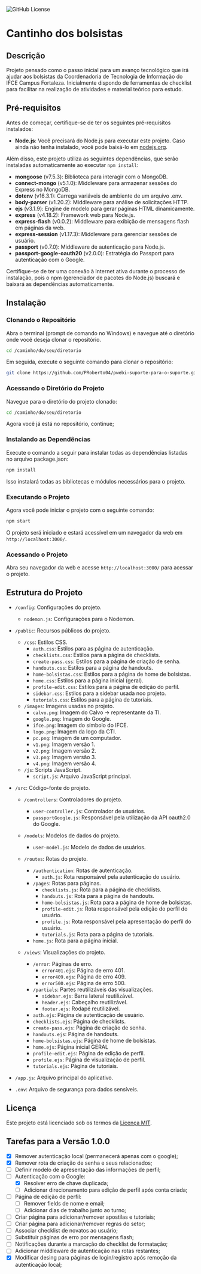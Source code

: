 ![GitHub License](https://img.shields.io/github/license/PRoberto04/pwebi-suporte-para-o-suporte)

# Cantinho dos bolsistas

## Descrição

Projeto pensado como o passo inicial para um avanço tecnológico que irá ajudar aos bolsistas da Coordenadoria de Tecnologia de Informação do IFCE Campus Fortaleza. Inicialmente dispondo de ferramentas de checklist para facilitar na realização de atividades e material teórico para estudo.

## Pré-requisitos

Antes de começar, certifique-se de ter os seguintes pré-requisitos instalados:

- **Node.js**: Você precisará do Node.js para executar este projeto. Caso ainda não tenha instalado, você pode baixá-lo em [nodejs.org](https://nodejs.org/).

Além disso, este projeto utiliza as seguintes dependências, que serão instaladas automaticamente ao executar `npm install`:

- **mongoose** (v7.5.3): Biblioteca para interagir com o MongoDB.
- **connect-mongo** (v5.1.0): Middleware para armazenar sessões do Express no MongoDB.
- **dotenv** (v16.3.1): Carrega variáveis de ambiente de um arquivo .env.
- **body-parser** (v1.20.2): Middleware para análise de solicitações HTTP.
- **ejs** (v3.1.9): Engine de modelo para gerar páginas HTML dinamicamente.
- **express** (v4.18.2): Framework web para Node.js.
- **express-flash** (v0.0.2): Middleware para exibição de mensagens flash em páginas da web.
- **express-session** (v1.17.3): Middleware para gerenciar sessões de usuário.
- **passport** (v0.7.0): Middleware de autenticação para Node.js.
- **passport-google-oauth20** (v2.0.0): Estratégia do Passport para autenticação com o Google.

Certifique-se de ter uma conexão à Internet ativa durante o processo de instalação, pois o npm (gerenciador de pacotes do Node.js) buscará e baixará as dependências automaticamente.

## Instalação

### Clonando o Repositório

Abra o terminal (prompt de comando no Windows) e navegue até o diretório onde você deseja clonar o repositório. 

```bash
cd /caminho/do/seu/diretorio
```

Em seguida, execute o seguinte comando para clonar o repositório:

```bash
git clone https://github.com/PRoberto04/pwebi-suporte-para-o-suporte.git
```
### Acessando o Diretório do Projeto

Navegue para o diretório do projeto clonado:

```bash
cd /caminho/do/seu/diretorio
```
Agora você já está no repositório, continue;

### Instalando as Dependências
Execute o comando a seguir para instalar todas as dependências listadas no arquivo package.json:

```bash
npm install
```

Isso instalará todas as bibliotecas e módulos necessários para o projeto.

### Executando o Projeto
Agora você pode iniciar o projeto com o seguinte comando:

```bash
npm start
```

O projeto será iniciado e estará acessível em um navegador da web em `http://localhost:3000/`.

### Acessando o Projeto

Abra seu navegador da web e acesse `http://localhost:3000/` para acessar o projeto.

## Estrutura do Projeto

- `/config`: Configurações do projeto.
  - `nodemon.js`: Configurações para o Nodemon.

- `/public`: Recursos públicos do projeto.
  - `/css`: Estilos CSS.
    - `auth.css`: Estilos para as página de autenticação.
    - `checklists.css`: Estilos para a página de checklists.
    - `create-pass.css`: Estilos para a página de criação de senha.
    - `handouts.css`: Estilos para a página de handouts.
    - `home-bolsistas.css`: Estilos para a página de home de bolsistas.
    - `home.css`: Estilos para a página inicial (geral).
    - `profile-edit.css`: Estilos para a página de edição do perfil.
    - `sidebar.css`: Estilos para a sidebar usada noo projeto.
    - `tutorials.css`: Estilos para a página de tutoriais.
  - `/images`: Imagens usadas no projeto.
    - `calvo.png`: Imagem do Calvo -> representante da TI.
    - `google.png`: Imagem do Google.
    - `ifce.png`: Imagem do símbolo do IFCE.
    - `logo.png`: Imagem da logo da CTI.
    - `pc.png`: Imagem de um computador.
    - `v1.png`: Imagem versão 1.
    - `v2.png`: Imagem versão 2.
    - `v3.png`: Imagem versão 3.
    - `v4.png`: Imagem versão 4.
  - `/js`: Scripts JavaScript.
    - `script.js`: Arquivo JavaScript principal.

- `/src`: Código-fonte do projeto.
  - `/controllers`: Controladores do projeto.
    - `user-controller.js`: Controlador de usuários.
    - `passportGoogle.js`: Responsável pela utilização da API oauth2.0 do Google.
  - `/models`: Modelos de dados do projeto.
    - `user-model.js`: Modelo de dados de usuários.
  - `/routes`: Rotas do projeto.
    - `/authentication`: Rotas de autenticação.
      - `auth.js`: Rota responsável pela autenticação do usuário.
    - `/pages`: Rotas para páginas.
      - `checklists.js`: Rota para a página de checklists.
      - `handouts.js`: Rota para a página de handouts.
      - `home-bolsistas.js`: Rota para a página de home de bolsistas.
      - `profile-edit.js`: Rota responsável pela edição do perfil do usuário.
      - `profile.js`: Rota responsável pela apresentação do perfil do usuário.
      - `tutorials.js`: Rota para a página de tutoriais.
    - `home.js`: Rota para a página inicial.

  - `/views`: Visualizações do projeto.
    - `/error`: Páginas de erro.
      - `error401.ejs`: Página de erro 401.
      - `error409.ejs`: Página de erro 409.
      - `error500.ejs`: Página de erro 500.
    - `/partials`: Partes reutilizáveis das visualizações.
      - `sidebar.ejs`: Barra lateral reutilizável.
      - `header.ejs`: Cabeçalho reutilizável.
      - `footer.ejs`: Rodapé reutilizável.
    - `auth.ejs`: Página de autenticação de usuário.
    - `checklists.ejs`: Página de checklists.
    - `create-pass.ejs`: Página de criação de senha.
    - `handouts.ejs`: Página de handouts.
    - `home-bolsistas.ejs`: Página de home de bolsistas.
    - `home.ejs`: Página inicial GERAL
    - `profile-edit.ejs`: Página de edição de perfil.
    - `profile.ejs`: Página de visualização de perfil.
    - `tutorials.ejs`: Página de tutoriais.
- `/app.js`: Arquivo principal do aplicativo.
- `.env`: Arquivo de segurança para dados sensíveis.


## Licença

Este projeto está licenciado sob os termos da [Licença MIT](LICENSE).

## Tarefas para a Versão 1.0.0

- [x] Remover autenticação local (permanecerá apenas com o google);
- [x] Remover rota de criação de senha e seus relacionados;
- [ ] Definir modelo de apresentação das informações de perfil;
- [ ] Autenticação com o Google:
  - [x] Resolver erro de chave duplicada;
  - [ ] Adicionar direcionamento para edição de perfil após conta criada;
- [ ] Página de edição de perfil:
  - [ ] Remover fields de nome e email;
  - [ ] Adicionar dias de trabalho junto ao turno;
- [ ] Criar página para adicionar/remover apostilas e tutoriais;
- [ ] Criar página para adicionar/remover regras do setor;
- [ ] Associar checklist de novatos ao usuário;
- [ ] Substituir páginas de erro por mensagens flash;
- [ ] Notificações durante a marcação do checklist de formatação;
- [ ] Adicionar middleware de autenticação nas rotas restantes;
- [x] Modificar desing para páginas de login/registro após remoção da autenticação local;
